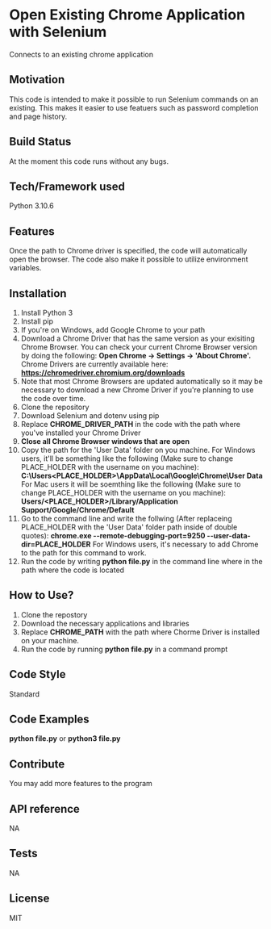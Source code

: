 # Open Existing Chrome Application with Selenium
Connects to an existing chrome application

## Motivation
This code is intended to make it possible to run Selenium commands on an existing. This makes it easier to use featuers such as password completion and page history.

## Build Status
At the moment this code runs without any bugs.

## Tech/Framework used
Python 3.10.6 

## Features
Once the path to Chrome driver is specified, the code will automatically open the browser. The code also make it possible to utilize environment variables. 

## Installation
1. Install Python 3
2. Install pip
3. If you're on Windows, add Google Chrome to your path
4. Download a Chrome Driver that has the same version as your exisiting Chrome Browser. You can check your current Chrome Browser version by doing the following: **Open Chrome -> Settings -> 'About Chrome'.** Chrome Drivers are currently available here: **https://chromedriver.chromium.org/downloads** 
5. Note that most Chrome Browsers are updated automatically so it may be necessary to download a new Chrome Driver if you're planning to use the code over time.  
6. Clone the repository
7. Download Selenium and dotenv using pip
8. Replace **CHROME_DRIVER_PATH** in the code with the path where you've installed your Chrome Driver
9. **Close all Chrome Browser windows that are open**
10. Copy the path for the 'User Data' folder on you machine. For Windows users, it'll be something like the following (Make sure to change PLACE_HOLDER with the username on you machine): **C:\Users\<PLACE_HOLDER>\AppData\Local\Google\Chrome\User Data** For Mac users it will be soemthing like the following (Make sure to change PLACE_HOLDER with the username on you machine): **Users/<PLACE_HOLDER>/Library/Application Support/Google/Chrome/Default**
11. Go to the command line and write the follwing (After replaceing PLACE_HOLDER with the 'User Data' folder path inside of double quotes): **chrome.exe --remote-debugging-port=9250 --user-data-dir=PLACE_HOLDER** For Windows users, it's necessary to add Chrome to the path for this command to work.
12. Run the code by writing **python file.py** in the command line where in the path where the code is located

## How to Use?
1. Clone the repostory
2. Download the necessary applications and libraries
2. Replace **CHROME_PATH** with the path where Chorme Driver is installed on your machine.
3. Run the code by running **python file.py** in a command prompt

## Code Style
Standard

## Code Examples
**python file.py** or **python3 file.py**

## Contribute
You may add more features to the program

## API reference
NA

## Tests
NA

## License
MIT